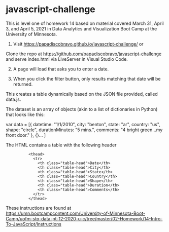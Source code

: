 # javascript-challenge
This is level one of homework 14 based on material covered March 31, April 3, and April 5, 2021 in Data Analytics and Visualization Boot Camp at the University of Minnesota.


1. Visit https://papadiscobravo.github.io/javascript-challenge/ or

Clone the repo at https://github.com/papadiscobravo/javascript-challenge and serve index.html via LiveServer in Visual Studio Code.

2. A page will load that asks you to enter a date.

3. When you click the filter button, only results matching that date will be returned.


This creates a table dynamically based on the JSON file provided, called data.js.


The dataset is an array of objects (akin to a list of dictionaries in Python) that looks like this:

var data = [{
    datetime: "1/1/2010",
    city: "benton",
    state: "ar",
    country: "us",
    shape: "circle",
    durationMinutes: "5 mins.",
    comments: "4 bright green...my front door."
  },
  {}...
]


The HTML contains a table with the following header

              <thead>
                <tr>
                  <th class="table-head">Date</th>
                  <th class="table-head">City</th>
                  <th class="table-head">State</th>
                  <th class="table-head">Country</th>
                  <th class="table-head">Shape</th>
                  <th class="table-head">Duration</th>
                  <th class="table-head">Comments</th>
                </tr>
              </thead>

These instructions are found at
https://umn.bootcampcontent.com/University-of-Minnesota-Boot-Camp/uofm-stp-data-pt-12-2020-u-c/tree/master/02-Homework/14-Intro-To-JavaScript/Instructions

